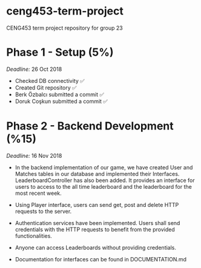# ceng453-term-project

CENG453 term project repository for group 23

# Phase 1 - Setup (5%)

*Deadline:*  26 Oct 2018

* Checked DB connectivity ✅
* Created Git repository ✅
* Berk Özbalcı submitted a commit ✅
* Doruk Coşkun submitted a commit ✅

# Phase 2 - Backend Development (%15)

*Deadline:*  16 Nov 2018

* In the backend implementation of our game, we have created User and Matches tables in our database and implemented their Interfaces. LeaderboardController has also been added. It provides an interface for users to access to the all time leaderboard and the leaderboard for the most recent week. 

* Using Player interface, users can send get, post and delete HTTP requests to the server. 

* Authentication services have been implemented. Users shall send credentials with the HTTP requests to benefit from the provided functionalities.

* Anyone can access Leaderboards without providing credentials.

* Documentation for interfaces can be found in DOCUMENTATION.md
